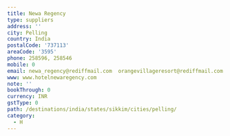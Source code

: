 ```yaml
---
title: Newa Regency
type: suppliers
address: ''
city: Pelling
country: India
postalCode: '737113'
areaCode: '3595'
phone: 258596, 258546
mobile: 0
email: newa_regency@rediffmail.com  orangevillageresort@rediffmail.com
www: www.hotelnewaregency.com
note: ''
bookThrough: 0
currency: INR
gstType: 0
path: /destinations/india/states/sikkim/cities/pelling/
category:
  - H
---
```


